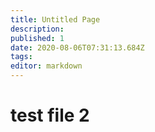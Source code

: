 ```yaml
---
title: Untitled Page
description: 
published: 1
date: 2020-08-06T07:31:13.684Z
tags: 
editor: markdown
---
```


# test file 2
